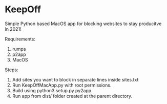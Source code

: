 # KeepOff
Simple Python based MacOS app for blocking websites to stay producitve in 2021!

Requirements:
1) rumps
2) p2app
3) MacOS

Steps:
1) Add sites you want to block in separate lines inside sites.txt
2) Run KeepOffMacApp.py with root permissions.
3) Build using python3 setup.py py2app
4) Run app from dist/ folder created at the parent directory.
